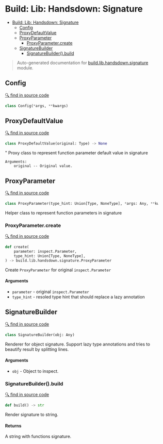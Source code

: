 # Build: Lib: Handsdown: Signature

- [Build: Lib: Handsdown: Signature](#build-lib-handsdown-signature)
  - [Config](#config)
  - [ProxyDefaultValue](#proxydefaultvalue)
  - [ProxyParameter](#proxyparameter)
    - [ProxyParameter.create](#proxyparametercreate)
  - [SignatureBuilder](#signaturebuilder)
    - [SignatureBuilder().build](#signaturebuilderbuild)

> Auto-generated documentation for [build.lib.handsdown.signature](../build/lib/handsdown/signature.py) module.

## Config

[🔍 find in source code](../build/lib/handsdown/signature.py#L10)

```python
class Config(*args, **kwargs)
```
## ProxyDefaultValue

[🔍 find in source code](../build/lib/handsdown/signature.py#L15)

```python
class ProxyDefaultValue(original: Type) -> None
```
"
    Proxy class to represent function parameter default value in signature

    Arguments:
        original -- Original value.
    

## ProxyParameter

[🔍 find in source code](../build/lib/handsdown/signature.py#L39)

```python
class ProxyParameter(type_hint: Union[Type, NoneType], *args: Any, **kwargs: Any) -> None
```
Helper class to represent function parameters in signature

### ProxyParameter.create

[🔍 find in source code](../build/lib/handsdown/signature.py#L57)

```python
def create(
    parameter: inspect.Parameter,
    type_hint: Union[Type, NoneType],
) -> build.lib.handsdown.signature.ProxyParameter
```
Create `ProxyParameter` for original `inspect.Parameter`

#### Arguments

- `parameter` - original `inspect.Parameter`
- `type_hint` - resoled type hint that should replace a lazy annotation

## SignatureBuilder

[🔍 find in source code](../build/lib/handsdown/signature.py#L78)

```python
class SignatureBuilder(obj: Any)
```
Renderer for object signature. Support lazy type annotations and tries
to beautify result by splitting lines.

#### Arguments

- `obj` - Object to inspect.

### SignatureBuilder().build

[🔍 find in source code](../build/lib/handsdown/signature.py#L134)

```python
def build() -> str
```
Render signature to string.

#### Returns

A string with functions signature.
